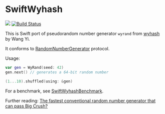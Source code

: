 # SwiftWyhash
<a href="https://github.com/apple/swift-package-manager"><img src="https://img.shields.io/badge/Swift%20Package%20Manager-compatible-brightgreen.svg"/></a>
[![Build Status](https://travis-ci.org/lemire/SwiftWyhash.svg?branch=master)](https://travis-ci.org/lemire/SwiftWyhash)

This is Swift port of pseudorandom number generator `wyrand` from
[wyhash](https://github.com/wangyi-fudan/wyhash) by Wang Yi.

It conforms to [RandomNumberGenerator](https://developer.apple.com/documentation/swift/randomnumbergenerator) protocol.

Usage:

```swift
var gen = WyRand(seed: 42)
gen.next() // generates a 64-bit random number

(1...10).shuffled(using: &gen)
```

For a benchmark, see [SwiftWyhashBenchmark](https://github.com/lemire/SwiftWyhashBenchmark).



Further reading: [The fastest conventional random number generator that can pass Big Crush?](https://lemire.me/blog/2019/03/19/the-fastest-conventional-random-number-generator-that-can-pass-big-crush/)
